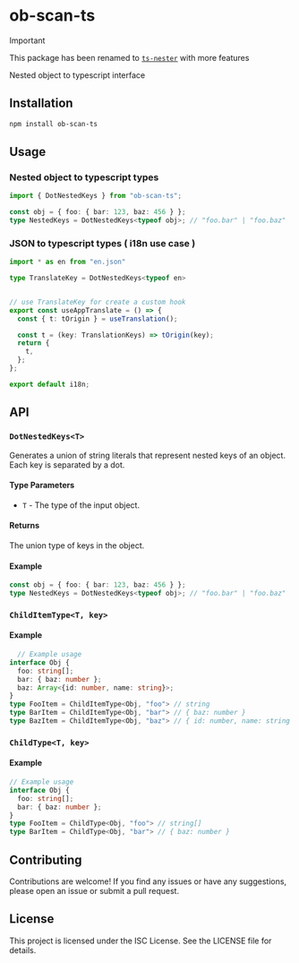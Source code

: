 # ob-scan-ts

> [!IMPORTANT]
> This package has been renamed to [`ts-nester`](https://www.npmjs.com/package/ts-nester) with more features


Nested object to typescript interface

## Installation

```bash
npm install ob-scan-ts
```

## Usage
### Nested object to typescript types
```ts
import { DotNestedKeys } from "ob-scan-ts";

const obj = { foo: { bar: 123, baz: 456 } };
type NestedKeys = DotNestedKeys<typeof obj>; // "foo.bar" | "foo.baz"
```

### JSON to typescript types ( i18n use case )
```ts
import * as en from "en.json"

type TranslateKey = DotNestedKeys<typeof en>


// use TranslateKey for create a custom hook
export const useAppTranslate = () => {
  const { t: tOrigin } = useTranslation();

  const t = (key: TranslationKeys) => tOrigin(key);
  return {
    t,
  };
};

export default i18n;
```

## API
### ```DotNestedKeys<T>```

Generates a union of string literals that represent nested keys of an object. Each key is separated by a dot.

#### Type Parameters
- `T` - The type of the input object.
#### Returns
The union type of keys in the object.
#### Example

```ts
const obj = { foo: { bar: 123, baz: 456 } };
type NestedKeys = DotNestedKeys<typeof obj>; // "foo.bar" | "foo.baz"
```

### ```ChildItemType<T, key>```
#### Example
```ts
  // Example usage
interface Obj {
  foo: string[];
  bar: { baz: number };
  baz: Array<{id: number, name: string}>;
}
type FooItem = ChildItemType<Obj, "foo"> // string
type BarItem = ChildItemType<Obj, "bar"> // { baz: number }
type BazItem = ChildItemType<Obj, "baz"> // { id: number, name: string }
```

### ```ChildType<T, key>```
#### Example
```ts
// Example usage
interface Obj {
  foo: string[];
  bar: { baz: number };
}
type FooItem = ChildType<Obj, "foo"> // string[]
type BarItem = ChildType<Obj, "bar"> // { baz: number }
```

## Contributing

Contributions are welcome! If you find any issues or have any suggestions, please open an issue or submit a pull request.


## License

This project is licensed under the ISC License. See the LICENSE file for details.

